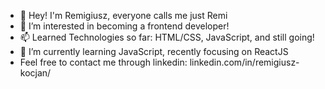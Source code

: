 - 👋 Hey! I'm Remigiusz, everyone calls me just Remi 
- 👀 I’m interested in becoming a frontend developer!
- 📫 Learned Technologies so far: HTML/CSS, JavaScript, and still going!
- 🌱 I’m currently learning JavaScript, recently focusing on ReactJS
-  Feel free to contact me through linkedin: linkedin.com/in/remigiusz-kocjan/


